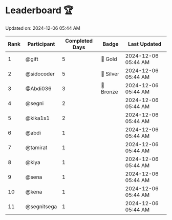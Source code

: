 # Leaderboard 🏆

Updated on: 2024-12-06 05:44 AM

| Rank | Participant       | Completed Days | Badge      | Last Updated         |
|------|-------------------|----------------|------------|----------------------|
| 1    | @gift             | 5              | 🏅 Gold     | 2024-12-06 05:44 AM |
| 2    | @sidocoder        | 5              | 🥈 Silver   | 2024-12-06 05:44 AM |
| 3    | @Abdi036          | 3              | 🥉 Bronze   | 2024-12-06 05:44 AM |
| 4    | @segni            | 2              |            | 2024-12-06 05:44 AM |
| 5    | @kika1s1          | 2              |            | 2024-12-06 05:44 AM |
| 6    | @abdi             | 1              |            | 2024-12-06 05:44 AM |
| 7    | @tamirat          | 1              |            | 2024-12-06 05:44 AM |
| 8    | @kiya             | 1              |            | 2024-12-06 05:44 AM |
| 9    | @sena             | 1              |            | 2024-12-06 05:44 AM |
| 10   | @kena             | 1              |            | 2024-12-06 05:44 AM |
| 11   | @segnitsega       | 1              |            | 2024-12-06 05:44 AM |
